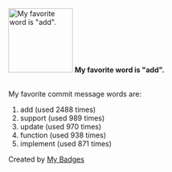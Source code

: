 <img src="https://my-badges.github.io/my-badges/favorite-word.png" alt="My favorite word is &quot;add&quot;." title="My favorite word is &quot;add&quot;." width="128">
<strong>My favorite word is &quot;add&quot;.</strong>
<br><br>

My favorite commit message words are:

1. add (used 2488 times)
2. support (used 989 times)
3. update (used 970 times)
4. function (used 938 times)
5. implement (used 871 times)


Created by <a href="https://github.com/my-badges/my-badges">My Badges</a>